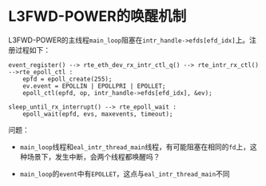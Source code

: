 # L3FWD-POWER的唤醒机制

L3FWD-POWER的主线程`main_loop`阻塞在`intr_handle->efds[efd_idx]`上。注册过程如下：
```
event_register() --> rte_eth_dev_rx_intr_ctl_q() --> rte_intr_rx_ctl() -->rte_epoll_ctl :
    epfd = epoll_create(255);
    ev.event = EPOLLIN | EPOLLPRI | EPOLLET;
    epoll_ctl(epfd, op, intr_handle->efds[efd_idx], &ev);

sleep_until_rx_interrupt() --> rte_epoll_wait :
    epoll_wait(epfd, evs, maxevents, timeout);
```

问题：

+ `main_loop`线程和`eal_intr_thread_main`线程，有可能阻塞在相同的`fd`上，这种场景下，发生中断，会两个线程都唤醒吗？

+ `main_loop`的`event`中有`EPOLLET`，这点与`eal_intr_thread_main`不同


